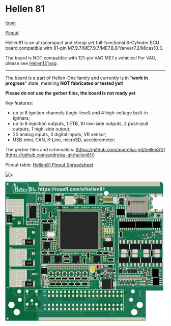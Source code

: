 # Hellen 81

[ibom](https://rusefi.com/docs/ibom/hellen81-a-ibom.html)

[Pinout](https://rusefi.com/docs/pinouts/hellen/hellen81/)

Hellen81 is an ultracompact and cheap yet full-functional 8-Cylinder ECU board compatible with 81-pin M7.9.7/ME7.9.7/ME7.8.8/Yanvar7.2/Micas10.3.

The board is NOT compatible with 121-pin VAG ME7.x vehicles! For VAG, please see [Hellen121vag](Hellen121VAG).

***

The board is a part of Hellen-One family and currently is in "**work in progress**" state, meaning **NOT fabricated or tested yet**!

**Please do not use the gerber files, the board is not ready yet**

Key features:

* up to 8 ignition channels (logic-level) and 4 high-voltage built-in igniters;
* up to 8 injection outputs, 1 ETB, 10 low-side outputs, 2 push-pull outputs, 1 high-side output;
* 20 analog inputs, 3 digital inputs, VR sensor;
* USB-mini, CAN, K-Line, microSD, accelerometer;

The gerber files and schematics:
[https://github.com/andreika-git/hellen81/](https://github.com/andreika-git/hellen81/)

Pinout table:
[Hellen81 Pinout Spreadsheet](https://docs.google.com/spreadsheets/d/e/2PACX-1vSg41St_69moQ2rh92Mo4bStP-pNEcl9Qb2QOHikwrR-RgWGXKjmL9DsMgeUy9ewP8MYs3RSP3EftIc/pubhtml)

![x](Hardware/Hellen/hellen81-a.jpg)

![3D-rendered board view](https://raw.githubusercontent.com/andreika-git/hellen81/master/boards/hellen81-a/board/hellen81-a.png)
